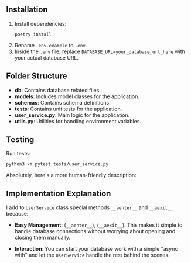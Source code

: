## Installation

1. Install dependencies:
   ```
   poetry install
   ```
2. Rename `.env.example` to `.env`.
3. Inside the `.env` file, replace `DATABASE_URL=your_database_url_here` with your actual database URL.

## Folder Structure
- **db**: Contains database related files.
- **models**: Includes model classes for the application.
- **schemas**: Contains schema definitions.
- **tests**: Contains unit tests for the application.
- **user_service.py**: Main logic for the application.
- **utils.py**: Utilities for handling environment variables.

## Testing
Run tests:
   ```
   python3 -m pytest tests/user_service.py
   ```

Absolutely, here's a more human-friendly description:

## Implementation Explanation

I add to `UserService` class special methods `__aenter__` and `__aexit__` because:

- **Easy Management**: (`__aenter__`), (`__aexit__`). This makes it simple to handle database connections without worrying about opening and closing them manually.

- **Interaction**:  You can start your database work with a simple "async with" and let the `UserService` handle the rest behind the scenes.

